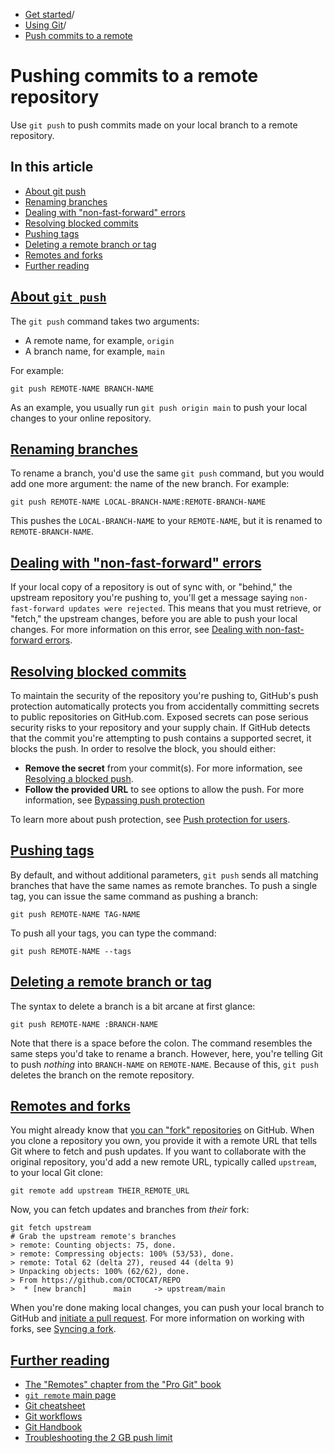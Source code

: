   * [Get started](https://docs.github.com/en/get-started "Get started")/
  * [Using Git](https://docs.github.com/en/get-started/using-git "Using Git")/
  * [Push commits to a remote](https://docs.github.com/en/get-started/using-git/pushing-commits-to-a-remote-repository "Push commits to a remote")


# Pushing commits to a remote repository
Use `git push` to push commits made on your local branch to a remote repository.
## In this article
  * [About git push](https://docs.github.com/en/get-started/using-git/pushing-commits-to-a-remote-repository#about-git-push)
  * [Renaming branches](https://docs.github.com/en/get-started/using-git/pushing-commits-to-a-remote-repository#renaming-branches)
  * [Dealing with "non-fast-forward" errors](https://docs.github.com/en/get-started/using-git/pushing-commits-to-a-remote-repository#dealing-with-non-fast-forward-errors)
  * [Resolving blocked commits](https://docs.github.com/en/get-started/using-git/pushing-commits-to-a-remote-repository#resolving-blocked-commits)
  * [Pushing tags](https://docs.github.com/en/get-started/using-git/pushing-commits-to-a-remote-repository#pushing-tags)
  * [Deleting a remote branch or tag](https://docs.github.com/en/get-started/using-git/pushing-commits-to-a-remote-repository#deleting-a-remote-branch-or-tag)
  * [Remotes and forks](https://docs.github.com/en/get-started/using-git/pushing-commits-to-a-remote-repository#remotes-and-forks)
  * [Further reading](https://docs.github.com/en/get-started/using-git/pushing-commits-to-a-remote-repository#further-reading)


## [About `git push`](https://docs.github.com/en/get-started/using-git/pushing-commits-to-a-remote-repository#about-git-push)
The `git push` command takes two arguments:
  * A remote name, for example, `origin`
  * A branch name, for example, `main`


For example:
```
git push REMOTE-NAME BRANCH-NAME

```

As an example, you usually run `git push origin main` to push your local changes to your online repository.
## [Renaming branches](https://docs.github.com/en/get-started/using-git/pushing-commits-to-a-remote-repository#renaming-branches)
To rename a branch, you'd use the same `git push` command, but you would add one more argument: the name of the new branch. For example:
```
git push REMOTE-NAME LOCAL-BRANCH-NAME:REMOTE-BRANCH-NAME

```

This pushes the `LOCAL-BRANCH-NAME` to your `REMOTE-NAME`, but it is renamed to `REMOTE-BRANCH-NAME`.
## [Dealing with "non-fast-forward" errors](https://docs.github.com/en/get-started/using-git/pushing-commits-to-a-remote-repository#dealing-with-non-fast-forward-errors)
If your local copy of a repository is out of sync with, or "behind," the upstream repository you're pushing to, you'll get a message saying `non-fast-forward updates were rejected`. This means that you must retrieve, or "fetch," the upstream changes, before you are able to push your local changes.
For more information on this error, see [Dealing with non-fast-forward errors](https://docs.github.com/en/get-started/using-git/dealing-with-non-fast-forward-errors).
## [Resolving blocked commits](https://docs.github.com/en/get-started/using-git/pushing-commits-to-a-remote-repository#resolving-blocked-commits)
To maintain the security of the repository you're pushing to, GitHub's push protection automatically protects you from accidentally committing secrets to public repositories on GitHub.com. Exposed secrets can pose serious security risks to your repository and your supply chain. If GitHub detects that the commit you're attempting to push contains a supported secret, it blocks the push. In order to resolve the block, you should either:
  * **Remove the secret** from your commit(s). For more information, see [Resolving a blocked push](https://docs.github.com/en/code-security/secret-scanning/working-with-secret-scanning-and-push-protection/working-with-push-protection-from-the-command-line#resolving-a-blocked-push).
  * **Follow the provided URL** to see options to allow the push. For more information, see [Bypassing push protection](https://docs.github.com/en/code-security/secret-scanning/working-with-secret-scanning-and-push-protection/working-with-push-protection-from-the-command-line#bypassing-push-protection)


To learn more about push protection, see [Push protection for users](https://docs.github.com/en/code-security/secret-scanning/working-with-secret-scanning-and-push-protection/push-protection-for-users).
## [Pushing tags](https://docs.github.com/en/get-started/using-git/pushing-commits-to-a-remote-repository#pushing-tags)
By default, and without additional parameters, `git push` sends all matching branches that have the same names as remote branches.
To push a single tag, you can issue the same command as pushing a branch:
```
git push REMOTE-NAME TAG-NAME

```

To push all your tags, you can type the command:
```
git push REMOTE-NAME --tags

```

## [Deleting a remote branch or tag](https://docs.github.com/en/get-started/using-git/pushing-commits-to-a-remote-repository#deleting-a-remote-branch-or-tag)
The syntax to delete a branch is a bit arcane at first glance:
```
git push REMOTE-NAME :BRANCH-NAME

```

Note that there is a space before the colon. The command resembles the same steps you'd take to rename a branch. However, here, you're telling Git to push _nothing_ into `BRANCH-NAME` on `REMOTE-NAME`. Because of this, `git push` deletes the branch on the remote repository.
## [Remotes and forks](https://docs.github.com/en/get-started/using-git/pushing-commits-to-a-remote-repository#remotes-and-forks)
You might already know that [you can "fork" repositories](https://guides.github.com/overviews/forking/) on GitHub.
When you clone a repository you own, you provide it with a remote URL that tells Git where to fetch and push updates. If you want to collaborate with the original repository, you'd add a new remote URL, typically called `upstream`, to your local Git clone:
```
git remote add upstream THEIR_REMOTE_URL

```

Now, you can fetch updates and branches from _their_ fork:
```
git fetch upstream
# Grab the upstream remote's branches
> remote: Counting objects: 75, done.
> remote: Compressing objects: 100% (53/53), done.
> remote: Total 62 (delta 27), reused 44 (delta 9)
> Unpacking objects: 100% (62/62), done.
> From https://github.com/OCTOCAT/REPO
>  * [new branch]      main     -> upstream/main

```

When you're done making local changes, you can push your local branch to GitHub and [initiate a pull request](https://docs.github.com/en/pull-requests/collaborating-with-pull-requests/proposing-changes-to-your-work-with-pull-requests/about-pull-requests).
For more information on working with forks, see [Syncing a fork](https://docs.github.com/en/pull-requests/collaborating-with-pull-requests/working-with-forks/syncing-a-fork).
## [Further reading](https://docs.github.com/en/get-started/using-git/pushing-commits-to-a-remote-repository#further-reading)
  * [The "Remotes" chapter from the "Pro Git" book](https://git-scm.com/book/en/v2/Git-Basics-Working-with-Remotes)
  * [`git remote` main page](https://git-scm.com/docs/git-remote.html)
  * [Git cheatsheet](https://docs.github.com/en/get-started/git-basics/git-cheatsheet)
  * [Git workflows](https://docs.github.com/en/get-started/git-basics/git-workflows)
  * [Git Handbook](https://guides.github.com/introduction/git-handbook/)
  * [Troubleshooting the 2 GB push limit](https://docs.github.com/en/get-started/using-git/troubleshooting-the-2-gb-push-limit)


